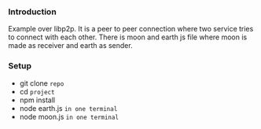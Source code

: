 ### Introduction

Example over libp2p. It is a peer to peer connection where two service tries to connect with each other. There is moon and earth js file where moon is made as receiver and earth as sender. 

### Setup 

* git clone `repo`
* cd `project`
* npm install
* node earth.js `in one terminal`
* node moon.js `in one terminal`

